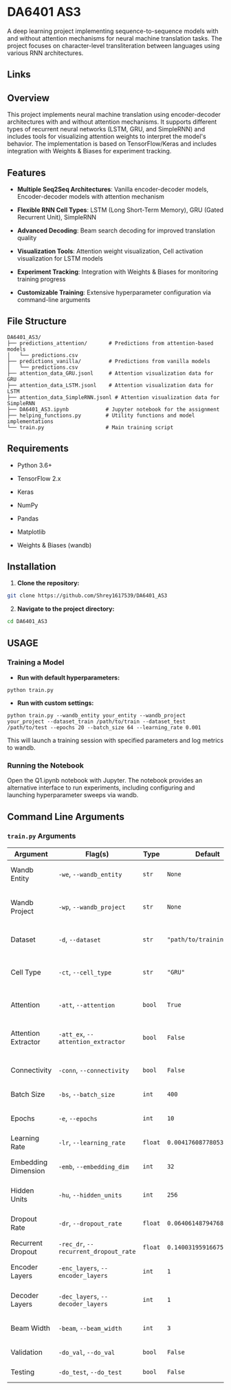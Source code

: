 # DA6401 AS3

A deep learning project implementing sequence-to-sequence models with and without attention mechanisms for neural machine translation tasks. The project focuses on character-level transliteration between languages using various RNN architectures.

## Links

## Overview

This project implements neural machine translation using encoder-decoder architectures with and without attention mechanisms. It supports different types of recurrent neural networks (LSTM, GRU, and SimpleRNN) and includes tools for visualizing attention weights to interpret the model's behavior. The implementation is based on TensorFlow/Keras and includes integration with Weights & Biases for experiment tracking.

## Features

- **Multiple Seq2Seq Architectures**: Vanilla encoder-decoder models, Encoder-decoder models with attention mechanism

- **Flexible RNN Cell Types**: LSTM (Long Short-Term Memory), GRU (Gated Recurrent Unit), SimpleRNN

- **Advanced Decoding**: Beam search decoding for improved translation quality

- **Visualization Tools**: Attention weight visualization, Cell activation visualization for LSTM models

- **Experiment Tracking**: Integration with Weights & Biases for monitoring training progress

- **Customizable Training**: Extensive hyperparameter configuration via command-line arguments

## File Structure

```
DA6401_AS3/
├── predictions_attention/       # Predictions from attention-based models
│   └── predictions.csv
├── predictions_vanilla/         # Predictions from vanilla models
│   └── predictions.csv
├── attention_data_GRU.jsonl     # Attention visualization data for GRU
├── attention_data_LSTM.jsonl    # Attention visualization data for LSTM
├── attention_data_SimpleRNN.jsonl # Attention visualization data for SimpleRNN
├── DA6401_AS3.ipynb            # Jupyter notebook for the assignment
├── helping_functions.py        # Utility functions and model implementations
└── train.py                    # Main training script
```

## Requirements

- Python 3.6+

- TensorFlow 2.x

- Keras

- NumPy

- Pandas

- Matplotlib

- Weights & Biases (wandb)

## Installation

1. **Clone the repository:**

```bash
git clone https://github.com/Shrey1617539/DA6401_AS3
```

2. **Navigate to the project directory:**

```bash
cd DA6401_AS3
```

## USAGE

### Training a Model

- **Run with default hyperparameters:**

```
python train.py
```

- **Run with custom settings:**

```
python train.py --wandb_entity your_entity --wandb_project your_project --dataset_train /path/to/train --dataset_test /path/to/test --epochs 20 --batch_size 64 --learning_rate 0.001
```

This will launch a training session with specified parameters and log metrics to wandb.

### Running the Notebook

Open the Q1.ipynb notebook with Jupyter. The notebook provides an alternative interface to run experiments, including configuring and launching hyperparameter sweeps via wandb.

## Command Line Arguments

### `train.py` Arguments

| Argument            | Flag(s)                               | Type    | Default                   | Description                                   |
| ------------------- | ------------------------------------- | ------- | ------------------------- | --------------------------------------------- |
| Wandb Entity        | `-we`, `--wandb_entity`               | `str`   | `None`                    | Weights & Biases entity name                  |
| Wandb Project       | `-wp`, `--wandb_project`              | `str`   | `None`                    | Project name for experiment tracking          |
| Dataset             | `-d`, `--dataset`                     | `str`   | `"path/to/training/data"` | Directory location of dataset                 |
| Cell Type           | `-ct`, `--cell_type`                  | `str`   | `"GRU"`                   | Type of RNN cell (`LSTM`, `GRU`, `SimpleRNN`) |
| Attention           | `-att`, `--attention`                 | `bool`  | `True`                    | Whether to use attention mechanism            |
| Attention Extractor | `-att_ex`, `--attention_extractor`    | `bool`  | `False`                   | Extract attention weights for visualization   |
| Connectivity        | `-conn`, `--connectivity`             | `bool`  | `False`                   | Generate connectivity visualization           |
| Batch Size          | `-bs`, `--batch_size`                 | `int`   | `400`                     | Batch size for training                       |
| Epochs              | `-e`, `--epochs`                      | `int`   | `10`                      | Number of training epochs                     |
| Learning Rate       | `-lr`, `--learning_rate`              | `float` | `0.0041760877805365965`   | Learning rate for optimizer                   |
| Embedding Dimension | `-emb`, `--embedding_dim`             | `int`   | `32`                      | Dimension of embedding layers                 |
| Hidden Units        | `-hu`, `--hidden_units`               | `int`   | `256`                     | Number of units in RNN layers                 |
| Dropout Rate        | `-dr`, `--dropout_rate`               | `float` | `0.0640614879476808`      | Dropout rate for regularization               |
| Recurrent Dropout   | `-rec_dr`, `--recurrent_dropout_rate` | `float` | `0.14003195916675987`     | Recurrent dropout rate                        |
| Encoder Layers      | `-enc_layers`, `--encoder_layers`     | `int`   | `1`                       | Number of encoder layers                      |
| Decoder Layers      | `-dec_layers`, `--decoder_layers`     | `int`   | `1`                       | Number of decoder layers                      |
| Beam Width          | `-beam`, `--beam_width`               | `int`   | `3`                       | Width for beam search decoding                |
| Validation          | `-do_val`, `--do_val`                 | `bool`  | `False`                   | Evaluate on validation set                    |
| Testing             | `-do_test`, `--do_test`               | `bool`  | `False`                   | Evaluate on test set                          |
